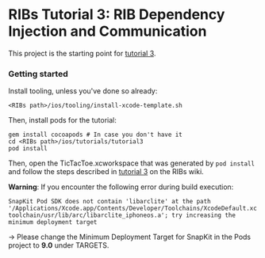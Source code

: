 # RIBs Tutorial 3: RIB Dependency Injection and Communication


This project is the starting point for [tutorial 3](https://github.com/uber/RIBs/wiki/iOS-Tutorial-3).

### Getting started
Install tooling, unless you've done so already:

```
<RIBs path>/ios/tooling/install-xcode-template.sh
```

Then, install pods for the tutorial:

```
gem install cocoapods # In case you don't have it
cd <RIBs path>/ios/tutorials/tutorial3
pod install
```

Then, open the TicTacToe.xcworkspace that was generated by `pod install` and follow the steps described in [tutorial 3](https://github.com/uber/RIBs/wiki/iOS-Tutorial-3) on the RIBs wiki.

**Warning**: If you encounter the following error during build execution:

`SnapKit Pod SDK does not contain 'libarclite' at the path '/Applications/Xcode.app/Contents/Developer/Toolchains/XcodeDefault.xctoolchain/usr/lib/arc/libarclite_iphoneos.a'; try increasing the minimum deployment target`

-> Please change the Minimum Deployment Target for SnapKit in the Pods project to **9.0** under TARGETS.

